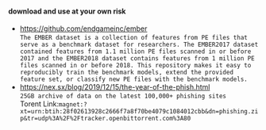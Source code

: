 #### download and use at your own risk
* <https://github.com/endgameinc/ember>  
`The EMBER dataset is a collection of features from PE files that serve as a benchmark dataset for researchers. The EMBER2017 dataset contained features from 1.1 million PE files scanned in or before 2017 and the EMBER2018 dataset contains features from 1 million PE files scanned in or before 2018. This repository makes it easy to reproducibly train the benchmark models, extend the provided feature set, or classify new PE files with the benchmark models.`
* <https://nex.sx/blog/2019/12/15/the-year-of-the-phish.html>  
`25GB archive of data on the latest 100,000+ phishing sites`  
Torent Link:`magnet:?xt=urn:btih:28f02613928c2666f7a8f70be4079c1084012cbb&dn=phishing.zip&tr=udp%3A%2F%2Ftracker.openbittorrent.com%3A80`
